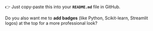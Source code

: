 
👉 Just copy-paste this into your **`README.md`** file in GitHub.  

Do you also want me to **add badges** (like Python, Scikit-learn, Streamlit logos) at the top for a more professional look?
